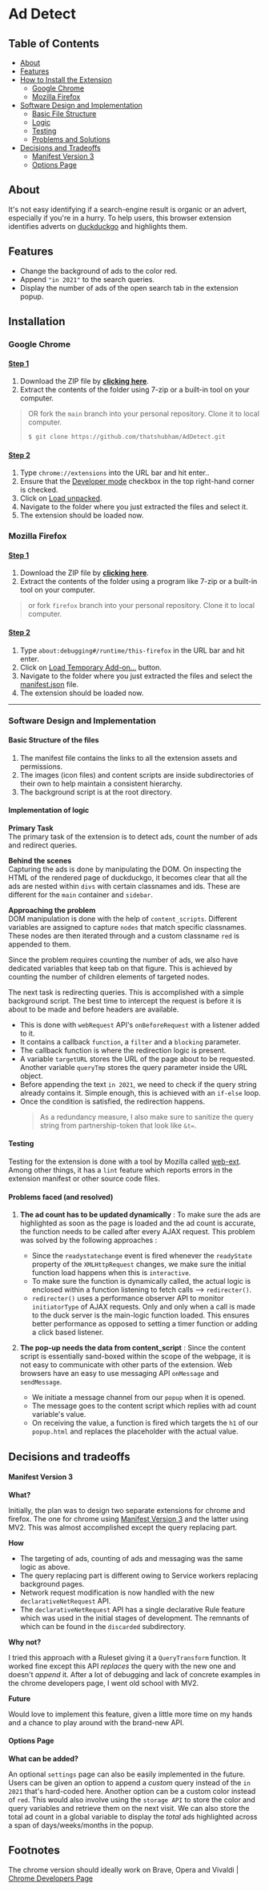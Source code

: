 # Ad Detect

## Table of Contents

- [About](#about)
- [Features](#features)
- [How to Install the Extension](#installation)
  - [Google Chrome](#google-chrome)
  - [Mozilla Firefox](#mozilla-firefox)
- [Software Design and Implementation](#software-design-and-implementation)
  - [Basic File Structure](#basic-structure-of-the-files)
  - [Logic](#implementation-of-logic)
  - [Testing](#testing)
  - [Problems and Solutions](#problems-faced-and-resolved)
- [Decisions and Tradeoffs](#decisions-and-tradeoffs)
  - [Manifest Version 3](#manifest-version-3)
  - [Options Page](#options-page)

## About

It's not easy identifying if a search-engine result is organic or an advert, especially if you're in a hurry. To help users, this browser extension identifies
adverts on [duckduckgo](https://duckduckgo.com/) and highlights them.

## Features

- Change the background of ads to the color red.
- Append `"in 2021"` to the search queries.
- Display the number of ads of the open search tab in the extension popup.

## Installation

### Google Chrome

#### <ins>Step 1<ins>

1. Download the ZIP file by [**clicking here**](https://github.com/thatshubham/AdDetect/archive/refs/heads/main.zip).
2. Extract the contents of the folder using 7-zip or a built-in tool on your computer.

> OR fork the `main` branch into your personal repository. Clone it to local computer.
>
> ```sh
> $ git clone https://github.com/thatshubham/AdDetect.git
> ```

#### <ins>Step 2<ins>

1. Type `chrome://extensions` into the URL bar and hit enter..
2. Ensure that the <ins>Developer mode</ins> checkbox in the top right-hand corner is checked.
3. Click on <ins>Load unpacked</ins>.
4. Navigate to the folder where you just extracted the files and select it.
5. The extension should be loaded now.

### Mozilla Firefox

#### <ins>Step 1<ins>

1. Download the ZIP file by [**clicking here**](https://github.com/thatshubham/AdDetect/archive/refs/heads/firefox.zip).
2. Extract the contents of the folder using a program like 7-zip or a built-in tool on your computer.

> or fork `firefox` branch into your personal repository. Clone it to local computer.

#### <ins>Step 2<ins>

1. Type `about:debugging#/runtime/this-firefox` in the URL bar and hit enter.
2. Click on <ins>Load Temporary Add-on...</ins> button.
3. Navigate to the folder where you just extracted the files and select the <ins>manifest.json</ins> file.
4. The extension should be loaded now.

---

### Software Design and Implementation

#### Basic Structure of the files

1. The manifest file contains the links to all the extension assets and permissions.
2. The images (icon files) and content scripts are inside subdirectories of their own to help maintain a consistent hierarchy.
3. The background script is at the root directory.

#### Implementation of logic

**Primary Task**  
The primary task of the extension is to detect ads, count the number of ads and redirect queries.

**Behind the scenes**  
Capturing the ads is done by manipulating the DOM. On inspecting the HTML of the rendered page of duckduckgo, it becomes clear that all the ads are nested
within `divs` with certain classnames and ids. These are different for the `main` container and `sidebar`.

**Approaching the problem**  
DOM manipulation is done with the help of `content_scripts`. Different variables are assigned to capture `nodes` that match specific classnames. These nodes are
then iterated through and a custom classname `red` is appended to them.

Since the problem requires counting the number of ads, we also have dedicated variables that keep tab on that figure. This is achieved by counting the number of
children elements of targeted nodes.

The next task is redirecting queries. This is accomplished with a simple background script. The best time to intercept the request is before it is about to be
made and before headers are available.

- This is done with `webRequest` API's `onBeforeRequest` with a listener added to it.
- It contains a callback `function`, a `filter` and a `blocking` parameter.
- The callback function is where the redirection logic is present.
- A variable `targetURL` stores the URL of the page about to be requested. Another variable `queryTmp` stores the query parameter inside the URL object.
- Before appending the text `in 2021`, we need to check if the query string already contains it. Simple enough, this is achieved with an `if-else` loop.
- Once the condition is satisfied, the redirection happens.
  > As a redundancy measure, I also make sure to sanitize the query string from partnership-token that look like `&t=`.

#### Testing

Testing for the extension is done with a tool by Mozilla called [web-ext](https://github.com/mozilla/web-ext). Among other things, it has a `lint` feature which
reports errors in the extension manifest or other source code files.

#### Problems faced (and resolved)

1. **The ad count has to be updated dynamically** : To make sure the ads are highlighted as soon as the page is loaded and the ad count is accurate, the
   function needs to be called after every AJAX request. This problem was solved by the following approaches :

   - Since the `readystatechange` event is fired whenever the `readyState` property of the `XMLHttpRequest` changes, we make sure the initial function load happens
     when this is `interactive`.
   - To make sure the function is dynamically called, the actual logic is enclosed within a function listening to fetch calls --> `redirecter()`.
   - `redirecter()` uses a performance observer API to monitor `initiatorType` of AJAX requests. Only and only when a call is made to the duck server is the
     main-logic function loaded. This ensures better performance as opposed to setting a timer function or adding a click based listener.

2. **The pop-up needs the data from content_script** : Since the content script is essentially sand-boxed within the scope of the webpage, it is not easy to
   communicate with other parts of the extension. Web browsers have an easy to use messaging API `onMessage` and `sendMessage`.
   - We initiate a message channel from our `popup` when it is opened.
   - The message goes to the content script which replies with ad count variable's value.
   - On receiving the value, a function is fired which targets the `h1` of our `popup.html` and replaces the placeholder with the actual value.

## Decisions and tradeoffs

#### Manifest Version 3

**What?**

Initially, the plan was to design two separate extensions for chrome and firefox. The one for chrome using
[Manifest Version 3](https://developer.chrome.com/docs/extensions/mv3/intro/) and the latter using MV2. This was almost accomplished except the query replacing
part.

**How**

- The targeting of ads, counting of ads and messaging was the same logic as above.
- The query replacing part is different owing to Service workers replacing background pages.
- Network request modification is now handled with the new `declarativeNetRequest` API.
- The `declarativeNetRequest` API has a single declarative Rule feature which was used in the initial stages of development. The remnants of which can be found
  in the `discarded` subdirectory.

**Why not?**

I tried this approach with a Ruleset giving it a `QueryTransform` function. It worked fine except this API _replaces_ the query with the new one and doesn't
_append_ it. After a lot of debugging and lack of concrete examples in the chrome developers page, I went old school with MV2.

**Future**

Would love to implement this feature, given a little more time on my hands and a chance to play around with the brand-new API.

#### Options Page

**What can be added?**

An optional `settings` page can also be easily implemented in the future. Users can be given an option to append a _custom_ query instead of the `in 2021`
that's hard-coded here. Another option can be a custom color instead of `red`. This would also involve using the `storage API` to store the color and query
variables and retrieve them on the next visit. We can also store the total ad count in a global variable to display the _total_ ads highlighted across a span of
days/weeks/months in the popup.

## Footnotes

The chrome version should ideally work on Brave, Opera and Vivaldi | [Chrome Developers Page](https://developer.chrome.com/docs/extensions/mv3/faq/#faq-dev-01)
